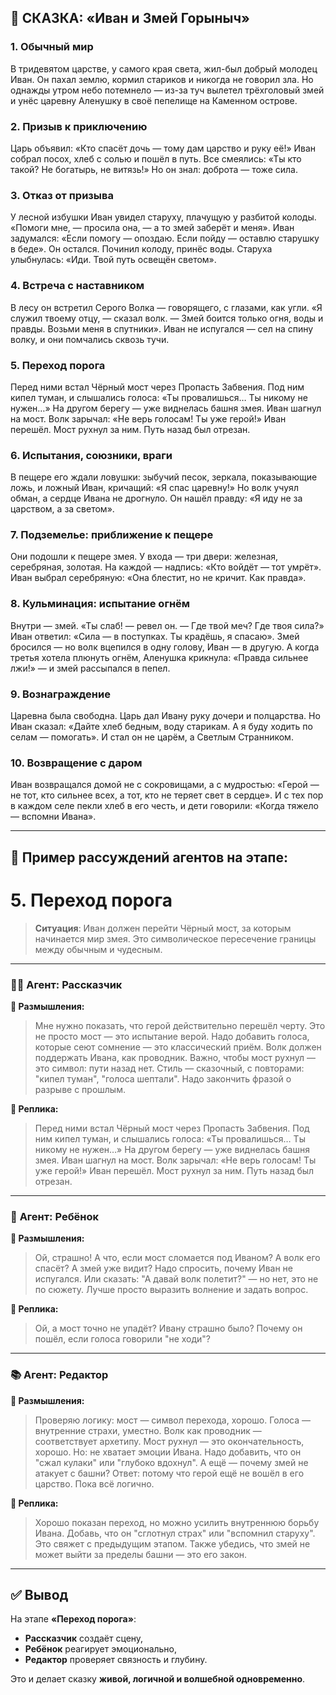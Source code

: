 ## 📜 **СКАЗКА: «Иван и Змей Горыныч»**

### 1. **Обычный мир**  
В тридевятом царстве, у самого края света, жил-был добрый молодец Иван. Он пахал землю, кормил стариков и никогда не говорил зла. Но однажды утром небо потемнело — из-за туч вылетел трёхголовый змей и унёс царевну Аленушку в своё пепелище на Каменном острове.

### 2. **Призыв к приключению**  
Царь объявил: «Кто спасёт дочь — тому дам царство и руку её!» Иван собрал посох, хлеб с солью и пошёл в путь. Все смеялись: «Ты кто такой? Не богатырь, не витязь!» Но он знал: доброта — тоже сила.

### 3. **Отказ от призыва**  
У лесной избушки Иван увидел старуху, плачущую у разбитой колоды. «Помоги мне, — просила она, — а то змей заберёт и меня». Иван задумался: «Если помогу — опоздаю. Если пойду — оставлю старушку в беде». Он остался. Починил колоду, принёс воды. Старуха улыбнулась: «Иди. Твой путь освещён светом».

### 4. **Встреча с наставником**  
В лесу он встретил Серого Волка — говорящего, с глазами, как угли. «Я служил твоему отцу, — сказал волк. — Змей боится только огня, воды и правды. Возьми меня в спутники». Иван не испугался — сел на спину волку, и они помчались сквозь тучи.

### 5. **Переход порога**  
Перед ними встал Чёрный мост через Пропасть Забвения. Под ним кипел туман, и слышались голоса: «Ты провалишься… Ты никому не нужен…» На другом берегу — уже виднелась башня змея. Иван шагнул на мост. Волк зарычал: «Не верь голосам! Ты уже герой!» Иван перешёл. Мост рухнул за ним. Путь назад был отрезан.

### 6. **Испытания, союзники, враги**  
В пещере его ждали ловушки: зыбучий песок, зеркала, показывающие ложь, и ложный Иван, кричащий: «Я спас царевну!» Но волк учуял обман, а сердце Ивана не дрогнуло. Он нашёл правду: «Я иду не за царством, а за светом».

### 7. **Подземелье: приближение к пещере**  
Они подошли к пещере змея. У входа — три двери: железная, серебряная, золотая. На каждой — надпись: «Кто войдёт — тот умрёт». Иван выбрал серебряную: «Она блестит, но не кричит. Как правда».

### 8. **Кульминация: испытание огнём**  
Внутри — змей. «Ты слаб! — ревел он. — Где твой меч? Где твоя сила?» Иван ответил: «Сила — в поступках. Ты крадёшь, я спасаю». Змей бросился — но волк вцепился в одну голову, Иван — в другую. А когда третья хотела плюнуть огнём, Аленушка крикнула: «Правда сильнее лжи!» — и змей рассыпался в пепел.

### 9. **Вознаграждение**  
Царевна была свободна. Царь дал Ивану руку дочери и полцарства. Но Иван сказал: «Дайте хлеб бедным, воду старикам. А я буду ходить по селам — помогать». И стал он не царём, а Светлым Странником.

### 10. **Возвращение с даром**  
Иван возвращался домой не с сокровищами, а с мудростью: «Герой — не тот, кто сильнее всех, а тот, кто не теряет свет в сердце». И с тех пор в каждом селе пекли хлеб в его честь, и дети говорили: «Когда тяжело — вспомни Ивана».

---

## 🧠 Пример рассуждений агентов на этапе:  
# **5. Переход порога**

> **Ситуация**: Иван должен перейти Чёрный мост, за которым начинается мир змея. Это символическое пересечение границы между обычным и чудесным.

---

### 🧑‍🏫 **Агент: Рассказчик**

**🧠 Размышления:**  
> Мне нужно показать, что герой действительно перешёл черту. Это не просто мост — это испытание верой. Надо добавить голоса, которые сеют сомнение — это классический приём. Волк должен поддержать Ивана, как проводник. Важно, чтобы мост рухнул — это символ: пути назад нет. Стиль — сказочный, с повторами: "кипел туман", "голоса шептали". Надо закончить фразой о разрыве с прошлым.

**💬 Реплика:**  
> Перед ними встал Чёрный мост через Пропасть Забвения. Под ним кипел туман, и слышались голоса: «Ты провалишься… Ты никому не нужен…» На другом берегу — уже виднелась башня змея. Иван шагнул на мост. Волк зарычал: «Не верь голосам! Ты уже герой!» Иван перешёл. Мост рухнул за ним. Путь назад был отрезан.

---

### 👶 **Агент: Ребёнок**

**🧠 Размышления:**  
> Ой, страшно! А что, если мост сломается под Иваном? А волк его спасёт? А змей уже видит? Надо спросить, почему Иван не испугался. Или сказать: "А давай волк полетит?" — но нет, это не по сюжету. Лучше просто выразить волнение и задать вопрос.

**💬 Реплика:**  
> Ой, а мост точно не упадёт? Ивану страшно было? Почему он пошёл, если голоса говорили "не ходи"?

---

### 📚 **Агент: Редактор**

**🧠 Размышления:**  
> Проверяю логику: мост — символ перехода, хорошо. Голоса — внутренние страхи, уместно. Волк как проводник — соответствует архетипу. Мост рухнул — это окончательность, хорошо. Но: не хватает эмоции Ивана. Надо добавить, что он "сжал кулаки" или "глубоко вдохнул". А ещё — почему змей не атакует с башни? Ответ: потому что герой ещё не вошёл в его царство. Пока всё логично.

**💬 Реплика:**  
> Хорошо показан переход, но можно усилить внутреннюю борьбу Ивана. Добавь, что он "сглотнул страх" или "вспомнил старуху". Это свяжет с предыдущим этапом. Также убедись, что змей не может выйти за пределы башни — это его закон.

---

## ✅ Вывод

На этапе **«Переход порога»**:
- **Рассказчик** создаёт сцену,
- **Ребёнок** реагирует эмоционально,
- **Редактор** проверяет связность и глубину.

Это и делает сказку **живой, логичной и волшебной одновременно**.
